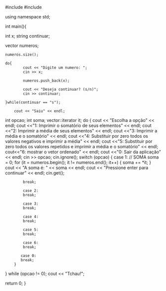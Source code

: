   #include <vector>
#include <iostream>

using namespace std;

int main(){

int x;
string continuar;

vector<int> numeros;

    numeros.size();

    do{
            cout << "Digite um numero: ";
            cin >> x;

            numeros.push_back(x);

            cout << "Deseja continuar? (s/n)";
            cin >> continuar;

    }while(continuar == "s");

        cout << "Saiu" << endl;
        
        
        
   int opcao;
   int soma;
   vector<int>::iterator it;
   do
   {
        cout << "Escolha a opção" << endl;
        cout <<"1: Imprimir o somatório de seus elementos" << endl;
        cout <<"2: Imprimir a média de seus elementos" << endl;
        cout <<"3: Imprimir a média e o somatório" << endl;
        cout <<"4: Substituir por zero todos os valores negativos e imprimir a média" << endl;
        cout <<"5: Substituir por zero todos os valores repetidos e imprimir a média e o somatório" << endl;
        cout<<"6:  mostrar o vetor ordenado" << endl;
        cout <<"0: Sair da aplicação" << endl;
        cin >> opcao;
        cin.ignore();
        switch (opcao) {
            case 1: // SOMA
            soma = 0;
            for (it = numeros.begin(); it != numeros.end(); it++)
            {
               soma += *it; 
            }
            cout << "A soma é: " << soma << endl;
            cout << "Pressione enter para continuar" << endl;
            cin.get();
           
            break;
            
            case 2:
            break;
           
            case 3:
            break;
            
            case 4:
            break;
            
            case 5:
            break;
            
            case 6:
            break;
     
           case 0:
           break;
        } 
   }
   while (opcao != 0);
   cout << "Tchau!";
 
 return 0;
}
